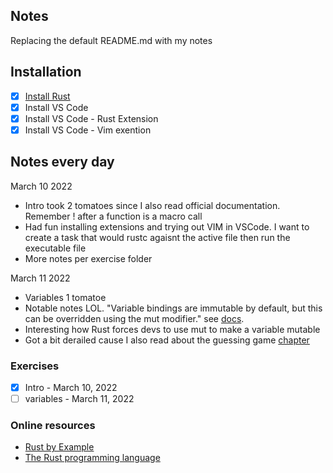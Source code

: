 ## Notes

Replacing the default README.md with my notes

## Installation
- [x] [Install Rust](https://doc.rust-lang.org/book/ch01-01-installation.html)
- [x] Install VS Code
- [x] Install VS Code -  Rust Extension
- [x] Install VS Code - Vim exention

## Notes every day
March 10 2022
- Intro took 2 tomatoes since I also  read official documentation. Remember ! after a function is a macro call
- Had fun installing extensions and trying out VIM in VSCode. I want to create a task that would  rustc agaisnt  the  active file 
  then run the executable file
- More notes per exercise folder

March 11 2022
- Variables 1 tomatoe
- Notable notes LOL. "Variable bindings are immutable by default, but this can be overridden using the mut modifier."  see [docs](https://doc.rust-lang.org/rust-by-example/variable_bindings/mut.html). 
- Interesting how Rust forces devs to use mut to make a variable mutable
- Got a bit derailed cause I also read about the guessing game [chapter](https://doc.rust-lang.org/book/ch02-00-guessing-game-tutorial.html)

### Exercises 
   - [x] Intro - March 10, 2022
   - [ ] variables - March 11, 2022

### Online resources
  - [Rust by Example](https://doc.rust-lang.org/rust-by-example/index.html)
  - [The Rust programming language](https://doc.rust-lang.org/book/title-page.html)


  
      